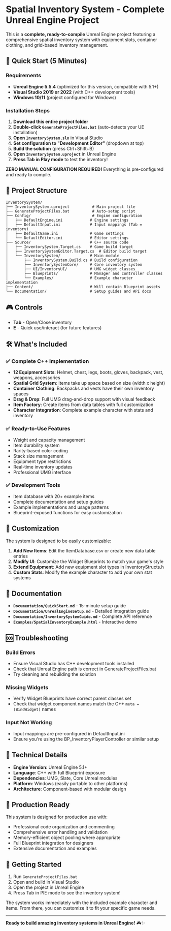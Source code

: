 # Spatial Inventory System - Complete Unreal Engine Project

This is a **complete, ready-to-compile** Unreal Engine project featuring a comprehensive spatial inventory system with equipment slots, container clothing, and grid-based inventory management.

## 🚀 Quick Start (5 Minutes)

### Requirements
- **Unreal Engine 5.5.4** (optimized for this version, compatible with 5.1+)
- **Visual Studio 2019 or 2022** (with C++ development tools)
- **Windows 10/11** (project configured for Windows)

### Installation Steps

1. **Download this entire project folder**
2. **Double-click `GenerateProjectFiles.bat`** (auto-detects your UE installation)
3. **Open `InventorySystem.sln`** in Visual Studio
4. **Set configuration to "Development Editor"** (dropdown at top)
5. **Build the solution** (press Ctrl+Shift+B)
6. **Open `InventorySystem.uproject`** in Unreal Engine
7. **Press Tab in Play mode** to test the inventory!

**ZERO MANUAL CONFIGURATION REQUIRED!** Everything is pre-configured and ready to compile.

## 📁 Project Structure

```
InventorySystem/
├── InventorySystem.uproject          # Main project file
├── GenerateProjectFiles.bat          # Auto-setup script
├── Config/                           # Engine configuration
│   ├── DefaultEngine.ini            # Engine settings
│   ├── DefaultInput.ini             # Input mappings (Tab = inventory)
│   ├── DefaultGame.ini              # Game settings
│   └── DefaultEditor.ini            # Editor settings
├── Source/                          # C++ source code
│   ├── InventorySystem.Target.cs    # Game build target
│   ├── InventorySystemEditor.Target.cs  # Editor build target
│   └── InventorySystem/             # Main module
│       ├── InventorySystem.Build.cs # Build configuration
│       ├── InventorySystemCore/     # Core inventory system
│       ├── UI/InventoryUI/          # UMG widget classes
│       ├── Blueprints/              # Manager and controller classes
│       └── Examples/                # Example character implementation
├── Content/                         # Will contain Blueprint assets
└── Documentation/                   # Setup guides and API docs
```

## 🎮 Controls

- **Tab** - Open/Close inventory
- **E** - Quick use/interact (for future features)

## 🛠️ What's Included

### ✅ Complete C++ Implementation
- **12 Equipment Slots**: Helmet, chest, legs, boots, gloves, backpack, vest, weapons, accessories
- **Spatial Grid System**: Items take up space based on size (width x height)
- **Container Clothing**: Backpacks and vests have their own inventory spaces
- **Drag & Drop**: Full UMG drag-and-drop support with visual feedback
- **Item Factory**: Create items from data tables with full customization
- **Character Integration**: Complete example character with stats and inventory

### ✅ Ready-to-Use Features
- Weight and capacity management
- Item durability system
- Rarity-based color coding
- Stack size management
- Equipment type restrictions
- Real-time inventory updates
- Professional UMG interface

### ✅ Development Tools
- Item database with 20+ example items
- Complete documentation and setup guides
- Example implementations and usage patterns
- Blueprint-exposed functions for easy customization

## 🔧 Customization

The system is designed to be easily customizable:

1. **Add New Items**: Edit the ItemDatabase.csv or create new data table entries
2. **Modify UI**: Customize the Widget Blueprints to match your game's style
3. **Extend Equipment**: Add new equipment slot types in InventoryStructs.h
4. **Custom Stats**: Modify the example character to add your own stat systems

## 📖 Documentation

- **`Documentation/QuickStart.md`** - 15-minute setup guide
- **`Documentation/UnrealEngineSetup.md`** - Detailed integration guide
- **`Documentation/InventorySystemGuide.md`** - Complete API reference
- **`Examples/SpatialInventoryExample.html`** - Interactive demo

## 🆘 Troubleshooting

### Build Errors
- Ensure Visual Studio has C++ development tools installed
- Check that Unreal Engine path is correct in GenerateProjectFiles.bat
- Try cleaning and rebuilding the solution

### Missing Widgets
- Verify Widget Blueprints have correct parent classes set
- Check that widget component names match the C++ `meta = (BindWidget)` names

### Input Not Working
- Input mappings are pre-configured in DefaultInput.ini
- Ensure you're using the BP_InventoryPlayerController or similar setup

## 📝 Technical Details

- **Engine Version**: Unreal Engine 5.1+
- **Language**: C++ with full Blueprint exposure
- **Dependencies**: UMG, Slate, Core Unreal modules
- **Platform**: Windows (easily portable to other platforms)
- **Architecture**: Component-based with modular design

## 🎯 Production Ready

This system is designed for production use with:
- Professional code organization and commenting
- Comprehensive error handling and validation
- Memory-efficient object pooling where appropriate
- Full Blueprint integration for designers
- Extensive documentation and examples

## 🚀 Getting Started

1. Run `GenerateProjectFiles.bat`
2. Open and build in Visual Studio
3. Open the project in Unreal Engine
4. Press Tab in PIE mode to see the inventory system!

The system works immediately with the included example character and items. From there, you can customize it to fit your specific game needs.

---

**Ready to build amazing inventory systems in Unreal Engine!** 🎮✨